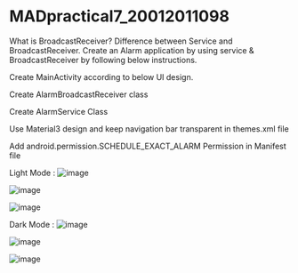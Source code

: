 # MADpractical7_20012011098

What is BroadcastReceiver? Difference between Service and BroadcastReceiver. Create an Alarm application by using service & BroadcastReceiver by following below instructions.

Create MainActivity according to below UI design.

Create AlarmBroadcastReceiver class

Create AlarmService Class

Use Material3 design and keep navigation bar transparent in themes.xml file

Add android.permission.SCHEDULE_EXACT_ALARM Permission in Manifest file

Light Mode :
![image](https://user-images.githubusercontent.com/110656702/202903658-4d87b74f-13ed-48b7-86b8-749fe3ae5701.png)

![image](https://user-images.githubusercontent.com/110656702/202903669-27b04886-4d78-4223-a8ac-3ba393bc3249.png)

![image](https://user-images.githubusercontent.com/110656702/202903682-7451d935-194d-4c69-9853-f053186259b3.png)


Dark Mode :
![image](https://user-images.githubusercontent.com/110656702/202903605-9972464c-50fe-4851-8c95-734168e8cf5a.png)

![image](https://user-images.githubusercontent.com/110656702/202903627-28cbf79d-5c4f-4818-900c-e246c08f46e4.png)

![image](https://user-images.githubusercontent.com/110656702/202903637-7cdb0762-82a1-49df-bf07-3a4478b7d4bf.png)

